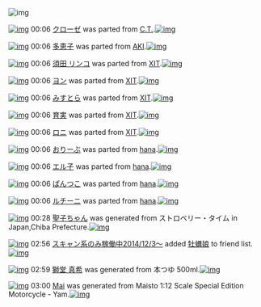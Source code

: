 ![img](http://gdrive-cdn.herokuapp.com/537b65a5bc09f0000721dda7/512px-barcode.png)

[![img](http://www.deviantsart.com/2ftnug6.png)](http://www.barcodekanojo.com/kanojo/421005/%E3%82%AF%E3%83%AD%E3%83%BC%E3%82%BC) 00:06 [クローゼ](http://www.barcodekanojo.com/kanojo/421005/%E3%82%AF%E3%83%AD%E3%83%BC%E3%82%BC) was parted from [C.T.](http://www.barcodekanojo.com/kanojo/421005/%E3%82%AF%E3%83%AD%E3%83%BC%E3%82%BC).[![img](http://www.deviantsart.com/fhrc6a.jpeg)](http://www.barcodekanojo.com/user/272165/C.T.) 

[![img](http://www.deviantsart.com/26voqqi.png)](http://www.barcodekanojo.com/kanojo/40895/%E5%A4%9A%E6%81%B5%E5%AD%90) 00:06 [多恵子](http://www.barcodekanojo.com/kanojo/40895/%E5%A4%9A%E6%81%B5%E5%AD%90) was parted from [AKI](http://www.barcodekanojo.com/kanojo/40895/%E5%A4%9A%E6%81%B5%E5%AD%90).[![img](http://www.deviantsart.com/1kc30mi.jpeg)](http://www.barcodekanojo.com/user/29842/AKI) 

[![img](http://www.deviantsart.com/194s93l.png)](http://www.barcodekanojo.com/kanojo/517203/%E9%A0%88%E7%94%B0%20%E3%83%AA%E3%83%B3%E3%82%B3) 00:06 [須田 リンコ](http://www.barcodekanojo.com/kanojo/517203/%E9%A0%88%E7%94%B0%20%E3%83%AA%E3%83%B3%E3%82%B3) was parted from [XIT](http://www.barcodekanojo.com/kanojo/517203/%E9%A0%88%E7%94%B0%20%E3%83%AA%E3%83%B3%E3%82%B3).[![img](http://www.deviantsart.com/815jg6.jpeg)](http://www.barcodekanojo.com/user/209348/XIT) 

[![img](http://www.deviantsart.com/1tqhb3.png)](http://www.barcodekanojo.com/kanojo/523890/%E3%83%A8%E3%83%B3) 00:06 [ヨン](http://www.barcodekanojo.com/kanojo/523890/%E3%83%A8%E3%83%B3) was parted from [XIT](http://www.barcodekanojo.com/kanojo/523890/%E3%83%A8%E3%83%B3).[![img](http://www.deviantsart.com/815jg6.jpeg)](http://www.barcodekanojo.com/user/209348/XIT) 

[![img](http://www.deviantsart.com/1qrbefl.png)](http://www.barcodekanojo.com/kanojo/915699/%E3%81%BF%E3%81%99%E3%81%A8%E3%82%89) 00:06 [みすとら](http://www.barcodekanojo.com/kanojo/915699/%E3%81%BF%E3%81%99%E3%81%A8%E3%82%89) was parted from [XIT](http://www.barcodekanojo.com/kanojo/915699/%E3%81%BF%E3%81%99%E3%81%A8%E3%82%89).[![img](http://www.deviantsart.com/815jg6.jpeg)](http://www.barcodekanojo.com/user/209348/XIT) 

[![img](http://www.deviantsart.com/3nn382n.png)](http://www.barcodekanojo.com/kanojo/2520904/%E8%82%B2%E5%AE%9F) 00:06 [育実](http://www.barcodekanojo.com/kanojo/2520904/%E8%82%B2%E5%AE%9F) was parted from [XIT](http://www.barcodekanojo.com/kanojo/2520904/%E8%82%B2%E5%AE%9F).[![img](http://www.deviantsart.com/815jg6.jpeg)](http://www.barcodekanojo.com/user/209348/XIT) 

[![img](http://www.deviantsart.com/3roii8a.png)](http://www.barcodekanojo.com/kanojo/1847827/%E3%83%AD%E3%83%8B) 00:06 [ロニ](http://www.barcodekanojo.com/kanojo/1847827/%E3%83%AD%E3%83%8B) was parted from [XIT](http://www.barcodekanojo.com/kanojo/1847827/%E3%83%AD%E3%83%8B).[![img](http://www.deviantsart.com/815jg6.jpeg)](http://www.barcodekanojo.com/user/209348/XIT) 

[![img](http://www.deviantsart.com/qd6ct2.png)](http://www.barcodekanojo.com/kanojo/1633314/%E3%81%8A%E3%82%8A%E3%83%BC%E3%81%B6) 00:06 [おりーぶ](http://www.barcodekanojo.com/kanojo/1633314/%E3%81%8A%E3%82%8A%E3%83%BC%E3%81%B6) was parted from [hana](http://www.barcodekanojo.com/kanojo/1633314/%E3%81%8A%E3%82%8A%E3%83%BC%E3%81%B6).[![img](http://www.deviantsart.com/8h2cp5.jpeg)](http://www.barcodekanojo.com/user/204546/hana) 

[![img](http://www.deviantsart.com/210vlra.png)](http://www.barcodekanojo.com/kanojo/1626150/%E3%82%A8%E3%83%AB%E5%AD%90) 00:06 [エル子](http://www.barcodekanojo.com/kanojo/1626150/%E3%82%A8%E3%83%AB%E5%AD%90) was parted from [hana](http://www.barcodekanojo.com/kanojo/1626150/%E3%82%A8%E3%83%AB%E5%AD%90).[![img](http://www.deviantsart.com/8h2cp5.jpeg)](http://www.barcodekanojo.com/user/204546/hana) 

[![img](http://www.deviantsart.com/fm20mu.png)](http://www.barcodekanojo.com/kanojo/1554246/%E3%81%B1%E3%82%93%E3%81%A4%E3%81%93) 00:06 [ぱんつこ](http://www.barcodekanojo.com/kanojo/1554246/%E3%81%B1%E3%82%93%E3%81%A4%E3%81%93) was parted from [hana](http://www.barcodekanojo.com/kanojo/1554246/%E3%81%B1%E3%82%93%E3%81%A4%E3%81%93).[![img](http://www.deviantsart.com/8h2cp5.jpeg)](http://www.barcodekanojo.com/user/204546/hana) 

[![img](http://www.deviantsart.com/2432ule.png)](http://www.barcodekanojo.com/kanojo/807696/%E3%83%AB%E3%83%81%E3%83%BC%E3%83%8B) 00:06 [ルチーニ](http://www.barcodekanojo.com/kanojo/807696/%E3%83%AB%E3%83%81%E3%83%BC%E3%83%8B) was parted from [hana](http://www.barcodekanojo.com/kanojo/807696/%E3%83%AB%E3%83%81%E3%83%BC%E3%83%8B).[![img](http://www.deviantsart.com/8h2cp5.jpeg)](http://www.barcodekanojo.com/user/204546/hana) 

[![img](http://www.deviantsart.com/3uahuri.png)](http://www.barcodekanojo.com/kanojo/3192715/%E8%81%96%E5%AD%90%E3%81%A1%E3%82%83%E3%82%93) 00:28 [聖子ちゃん](http://www.barcodekanojo.com/kanojo/3192715/%E8%81%96%E5%AD%90%E3%81%A1%E3%82%83%E3%82%93) was generated from ストロベリー・タイム in Japan,Chiba Prefecture.[![img](http://www.deviantsart.com/2naq7kn.jpeg)](http://www.barcodekanojo.com/product_images/barcode/3750969/1332449626/%E6%9D%BE%E7%94%B0%E8%81%96%E5%AD%90%20StrawberryTime%EF%BC%88%E3%83%AC%E3%82%B3%E3%83%BC%E3%83%89%EF%BC%89.jpg) 

[![img](http://www.deviantsart.com/99ugn1.jpeg)](http://www.barcodekanojo.com/user/6029/%E3%82%B9%E3%82%AD%E3%83%A3%E3%83%B3%E7%B3%BB%E3%81%AE%E3%81%BF%E7%A8%BC%E5%83%8D%E4%B8%AD2014%2F12%2F3%EF%BD%9E) 02:56 [スキャン系のみ稼働中2014/12/3～](http://www.barcodekanojo.com/user/6029/%E3%82%B9%E3%82%AD%E3%83%A3%E3%83%B3%E7%B3%BB%E3%81%AE%E3%81%BF%E7%A8%BC%E5%83%8D%E4%B8%AD2014%2F12%2F3%EF%BD%9E) added [牡蠣娘](http://www.barcodekanojo.com/kanojo/43566/%E7%89%A1%E8%A0%A3%E5%A8%98) to friend list.[![img](http://www.deviantsart.com/d7c7te.png)](http://www.barcodekanojo.com/kanojo/43566/%E7%89%A1%E8%A0%A3%E5%A8%98) 

[![img](http://www.deviantsart.com/2htm77k.png)](http://www.barcodekanojo.com/kanojo/3192716/%E7%8D%85%E5%A0%82%20%E7%9C%9F%E5%B8%8C) 02:59 [獅堂 真希](http://www.barcodekanojo.com/kanojo/3192716/%E7%8D%85%E5%A0%82%20%E7%9C%9F%E5%B8%8C) was generated from 本つゆ 500ml.[![img](http://www.deviantsart.com/1sgvgcc.jpeg)](http://www.barcodekanojo.com/product_images/barcode/6018173/1424023138/%E6%9C%AC%E3%81%A4%E3%82%86%20500ml.jpg) 

[![img](http://www.deviantsart.com/3ula55i.png)](http://www.barcodekanojo.com/kanojo/3192717/Mai) 03:00 [Mai](http://www.barcodekanojo.com/kanojo/3192717/Mai) was generated from Maisto 1:12 Scale Special Edition Motorcycle - Yam.[![img](http://www.deviantsart.com/bbcn57.jpeg)](http://www.barcodekanojo.com/product_images/barcode/6018174/1424023202/Maisto%201%3A12%20Scale%20Special%20Edition%20Motorcycle%20-%20Yam.jpg) 


